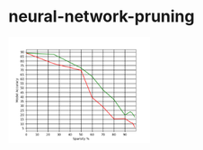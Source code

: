 # neural-network-pruning

<img src="https://github.com/0x454447415244/neural-network-pruning/raw/master/Figure_1.png" width="50%">
